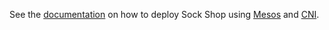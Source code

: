 See the [documentation](https://microservices-demo.github.io/deployment/mesos-cni.html) on how to deploy Sock Shop using [Mesos](https://mesos.apache.org) and [CNI](https://github.com/containernetworking/cni).
